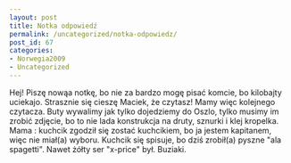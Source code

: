 ```yaml
---
layout: post
title: Notka odpowiedź
permalink: /uncategorized/notka-odpowiedz/
post_id: 67
categories: 
- Norwegia2009
- Uncategorized
---
```


Hej! Piszę nowąa notkę, bo nie za bardzo mogę pisać komcie, bo kilobajty uciekajo. Strasznie się cieszę Maciek, że czytasz! Mamy więc kolejnego czytacza. Buty wywalimy jak tylko dojedziemy do Oszlo, tylko musimy im zrobić zdjęcie, bo to nie lada konstrukcja na druty, sznurki i klej kropelka.   Mama : kuchcik zgodził się zostać kuchcikiem, bo ja jestem kapitanem, więc  nie miał(a) wyboru. Kuchcik się spisuje, bo dziś zrobił(a) pyszne "ala spagetti". Nawet żółty ser "x-price" był. Buziaki.